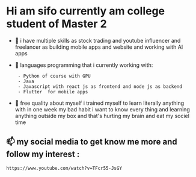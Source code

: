 # Hi am sifo currently am college student of Master 2 
- 👀 i have multiple skills as stock trading and youtube influencer and freelancer as building mobile apps and website and working with AI apps
- 🌱 languages programming that i currently working with:

       - Python of course with GPU
       - Java
       - Javascript with react js as frontend and node js as backend
       - Flutter  for mobile apps 
- 💞️ free quality about myself i trained myself to learn literally anything with in one week
      my bad habit i want to know every thing and learning anything outside my box and that's hurting my brain and eat my sociel time
## 📫 my social media to get know me more and follow my interest :
    https://www.youtube.com/watch?v=TFcr55-JsGY
    

<!---
Salmisif/Salmisif is a ✨ special ✨ repository because its `README.md` (this file) appears on your GitHub profile.
You can click the Preview link to take a look at your changes.
--->
